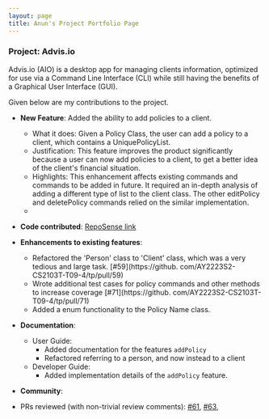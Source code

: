 ```yaml
---
layout: page
title: Anun's Project Portfolio Page
---
```


### Project: Advis.io

Advis.io (AIO) is a desktop app for managing clients information, optimized for use via a Command Line Interface (CLI) while still having the benefits of a Graphical User Interface (GUI).

Given below are my contributions to the project.

* **New Feature**: Added the ability to add policies to a client.
  * What it does: Given a Policy Class, the user can add a policy to a client, which contains a UniquePolicyList.
  * Justification: This feature improves the product significantly because a user can now add policies to a client,
    to get a better idea of the client's financial situation.
  * Highlights: This enhancement affects existing commands and commands to be added in future. It required an
    in-depth analysis of adding a different type of list to the client class. The other editPolicy and
    deletePolicy commands relied on the similar implementation.
  *

* **Code contributed**: [RepoSense link](https://nus-cs2103-ay2223s2.github.io/tp-dashboard/?search=anunayajoshi&breakdown=true)


* **Enhancements to existing features**:
  * Refactored the 'Person' class to 'Client' class, which was a very tedious and large task. [\#59](https://github.
    com/AY2223S2-CS2103T-T09-4/tp/pull/59)
  * Wrote additional test cases for policy commands and other methods to increase coverage [\#71](https://github.
    com/AY2223S2-CS2103T-T09-4/tp/pull/71)
  * Added a enum functionality to the Policy Name class.

* **Documentation**:
  * User Guide:
    * Added documentation for the features `addPolicy`
    * Refactored referring to a person, and now instead to a client
  * Developer Guide:
    * Added implementation details of the `addPolicy` feature.

* **Community**:
* PRs reviewed (with non-trivial review comments): [\#61](https://github.com/AY2223S2-CS2103T-T09-4/tp/pull/61),
  [\#63](https://github.com/AY2223S2-CS2103T-T09-4/tp/pull/63), 
